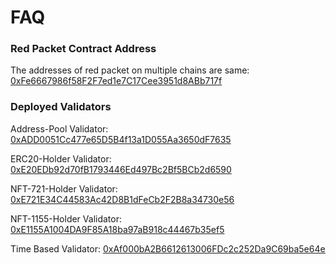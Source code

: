 # FAQ

### Red Packet Contract Address

The addresses of red packet on multiple chains are same: [0xFe6667986f58F2F7ed1e7C17Cee3951d8ABb717f](https://blockscan.com/address/0xFe6667986f58F2F7ed1e7C17Cee3951d8ABb717f)

### Deployed Validators

Address-Pool Validator: [0xADD0051Cc477e65D5B4f13a1D055Aa3650dF7635](https://blockscan.com/address/0xADD0051Cc477e65D5B4f13a1D055Aa3650dF7635)

ERC20-Holder Validator: [0xE20EDb92d70fB1793446Ed497Bc2Bf5BCb2d6590](https://blockscan.com/address/0xE20EDb92d70fB1793446Ed497Bc2Bf5BCb2d6590)

NFT-721-Holder Validator: [0xE721E34C44583Ac42D8B1dFeCb2F2B8a34730e56](https://blockscan.com/address/0xE721E34C44583Ac42D8B1dFeCb2F2B8a34730e56)

NFT-1155-Holder Validator: [0xE1155A1004DA9F85A18ba97aB918c44467b35ef5](https://blockscan.com/address/0xE1155A1004DA9F85A18ba97aB918c44467b35ef5)

Time Based Validator: [0xAf000bA2B6612613006FDc2c252Da9C69ba5e64e](https://blockscan.com/address/0xAf000bA2B6612613006FDc2c252Da9C69ba5e64e)
